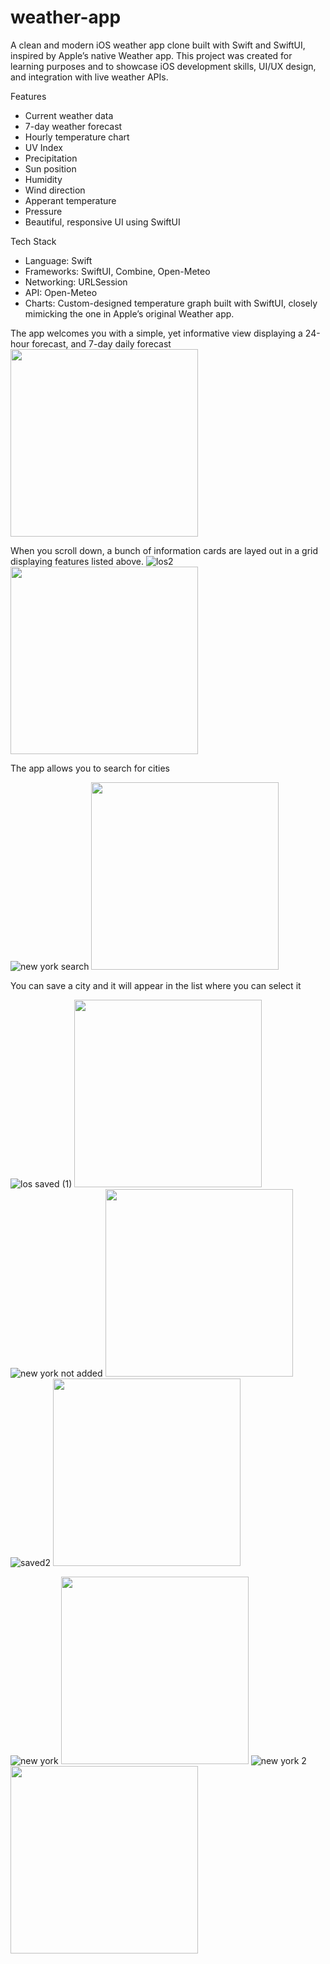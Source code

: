# weather-app
A clean and modern iOS weather app clone built with Swift and SwiftUI, inspired by Apple’s native Weather app. This project was created for learning purposes and to showcase iOS development skills, UI/UX design, and integration with live weather APIs.

Features

- Current weather data
- 7-day weather forecast
- Hourly temperature chart
- UV Index
- Precipitation
- Sun position
- Humidity
- Wind direction
- Apperant temperature
- Pressure
- Beautiful, responsive UI using SwiftUI


Tech Stack

- Language: Swift
- Frameworks: SwiftUI, Combine, Open-Meteo
- Networking: URLSession
- API: Open-Meteo
- Charts: Custom-designed temperature graph built with SwiftUI, closely mimicking the one in Apple’s original Weather app.

The app welcomes you with a simple, yet informative view displaying a 24-hour forecast, and 7-day daily forecast
<img src="https://github.com/user-attachments/assets/8ed81925-9c07-4d18-a4f1-de92059974a6" width="300">

When you scroll down, a bunch of information cards are layed out in a grid displaying features listed above.
![los2](https://github.com/user-attachments/assets/7ba10b85-8fb7-44f0-9be2-1400732549ca)
<img src="https://github.com/user-attachments/assets/7ba10b85-8fb7-44f0-9be2-1400732549ca" width="300">

The app allows you to search for cities

![new york search](https://github.com/user-attachments/assets/5d471734-d814-47f8-aed7-0047c4308f1a)
<img src="https://github.com/user-attachments/assets/5d471734-d814-47f8-aed7-0047c4308f1a" width="300">

You can save a city and it will appear in the list where you can select it

![los saved (1)](https://github.com/user-attachments/assets/d8373e6c-9696-4d14-8b51-ae34392c5e21)
<img src="https://github.com/user-attachments/assets/d8373e6c-9696-4d14-8b51-ae34392c5e21" width="300">
![new york not added](https://github.com/user-attachments/assets/5318d63c-3f1f-4853-b518-de15bd38165d)
<img src="https://github.com/user-attachments/assets/5318d63c-3f1f-4853-b518-de15bd38165d" width="300">
![saved2](https://github.com/user-attachments/assets/1e5c27ec-4b65-4d23-a4db-87e7c96ce0b6)
<img src="https://github.com/user-attachments/assets/1e5c27ec-4b65-4d23-a4db-87e7c96ce0b6" width="300">

![new york](https://github.com/user-attachments/assets/cc12c2ce-d00d-41e7-b3f6-31467422b644)
<img src="https://github.com/user-attachments/assets/cc12c2ce-d00d-41e7-b3f6-31467422b644" width="300">
![new york 2](https://github.com/user-attachments/assets/af02f943-fd42-4181-84b9-ff6e1582e9a1)
<img src="https://github.com/user-attachments/assets/af02f943-fd42-4181-84b9-ff6e1582e9a1" width="300">
